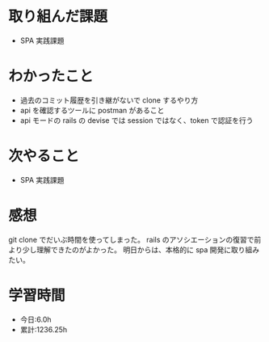 # 取り組んだ課題

- SPA 実践課題

# わかったこと

- 過去のコミット履歴を引き継がないで clone するやり方
- api を確認するツールに postman があること
- api モードの rails の devise では session ではなく、token で認証を行う

# 次やること

- SPA 実践課題

# 感想

git clone でだいぶ時間を使ってしまった。
rails のアソシエーションの復習で前より少し理解できたのがよかった。
明日からは、本格的に spa 開発に取り組みたい。

# 学習時間

- 今日:6.0h
- 累計:1236.25h
